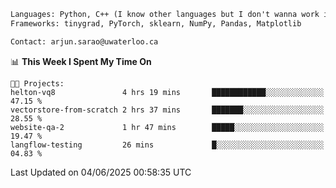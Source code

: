 ```txt
Languages: Python, C++ (I know other languages but I don't wanna work in em)
Frameworks: tinygrad, PyTorch, sklearn, NumPy, Pandas, Matplotlib

Contact: arjun.sarao@uwaterloo.ca
```

<!--START_SECTION:waka-->
📊 **This Week I Spent My Time On** 

```text
🐱‍💻 Projects: 
helton-vq8               4 hrs 19 mins       ████████████░░░░░░░░░░░░░   47.15 % 
vectorstore-from-scratch 2 hrs 37 mins       ███████░░░░░░░░░░░░░░░░░░   28.55 % 
website-qa-2             1 hr 47 mins        █████░░░░░░░░░░░░░░░░░░░░   19.47 % 
langflow-testing         26 mins             █░░░░░░░░░░░░░░░░░░░░░░░░   04.83 % 
```


 Last Updated on 04/06/2025 00:58:35 UTC
<!--END_SECTION:waka-->
